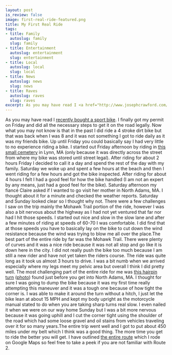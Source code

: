 ```yaml
--- 
layout: post
is_review: false
image: first-real-ride-featured.png
title: My First Real Ride
tags: 
- title: Family
  autoslug: family
  slug: family
- title: Entertainment
  autoslug: entertainment
  slug: entertainment
- title: Local
  autoslug: local
  slug: local
- title: News
  autoslug: news
  slug: news
- title: Raves
  autoslug: raves
  slug: raves
excerpt: As you may have read I <a href="http://www.josephcrawford.com/2010/06/14/our-new-bike/">recently bought a sport bike</a>.  I finally got my permit on Friday and did all the necessary steps to get it on the road legally.  Now what you may not know is that in the past I did ride a 4 stroke dirt bike but that was back when I was 8 and it was not something I got to ride daily as it was my friends bike.  Up until Friday you could basically say I had very little to no experience riding a bike.
---
```

As you may have read I [recently bought a sport bike](http://www.josephcrawford.com/2010/06/14/our-new-bike/).  I finally got my permit on Friday and did all the necessary steps to get it on the road legally.  Now what you may not know is that in the past I did ride a 4 stroke dirt bike but that was back when I was 8 and it was not something I got to ride daily as it was my friends bike.  Up until Friday you could basically say I had very little to no experience riding a bike.  I started out Friday afternoon by riding in [this small cemetery](http://maps.google.com/?ie=UTF8&hq=&hnear=41+Grant+St,+Lynn,+Essex,+Massachusetts+01902&t=h&ll=42.489615,-70.971159&spn=0.003216,0.008256&z=18) in Lynn, MA (only because it was directly across the street from where my bike was stored until street legal).  After riding for about 2 hours Friday I decided to call it a day and spend the rest of the day with my family.  Saturday we woke up and spent a few hours at the beach and then I went riding for a few hours and got the bike inspected.  After riding for about 4 hours I felt I had a good feel for how the bike handled (I am not an expert by any means, just had a good feel for the bike).  Saturday afternoon my fiancé Claire asked if I wanted to go visit her mother in North Adams, MA.  I thought about it for a minute and checked the weather reports.  Saturday and Sunday looked clear so I thought why not.  There were a few challenges I saw on the trip mainly the Mohawk Trail portion of the ride, however I was also a bit nervous about the highway as I had not yet ventured that far nor had I hit those speeds.  I started out nice and slow in the slow lane and after a few minutes of riding at speeds of 60-70 I was comfortable.  I did find that at those speeds you have to basically lay on the bike to cut down the wind resistance because the wind was trying to blow me all over the place.The best part of the entire ride by far was the Mohawk Trail.  There were plenty of curves and it was a nice ride because it was not all stop and go like it is down here in the city.  I did not really push the bike too much because I am still a new rider and have not yet taken the riders course.  The ride was quite long as it took us almost 3 hours to drive.  I was a bit numb when we arrived especially where my legs meet my pelvic area but overall I think I did pretty well.  The most challenging part of the entire ride for me was [this hairpin turn](http://maps.google.com/maps?f=q&source=s_q&hl=en&geocode=&q=&sll=42.700915,-73.108715&sspn=0.102564,0.264187&g=north+adams,+ma&ie=UTF8&hq=&hnear=&ll=42.708575,-73.062692&spn=0.003205,0.008256&t=h&z=18) ([photo](http://www.panoramio.com/photo/2817232)) found just before you get into North Adams, MA.  I thought for sure I was going to dump the bike because it was my first time really attempting this maneuver and it was a tough one because of how tight the corner is.  I was able to make it around the turn without a hitch, I just let the bike lean at about 15 MPH and kept my body upright as the motorcycle manual stated to do when you are taking sharp turns real slow.  I even nailed it when we were on our way home Sunday but I was a bit more nervous because it was going uphill and I cut the corner tight using the shoulder of the road which had some loose gravel and oil stains from vehicles traveling over it for so many years.The entire trip went well and I got to put about 450 miles under my belt which I think was a good thing.  The more time you get to ride the better you will get.  I have outlined [the entire route](http://maps.google.com/maps?f=d&source=s_d&saddr=Lynn,+MA&daddr=42.450821,-71.368561+to:North+Adams,+MA&geocode=Fcv9hwIdimXF-ymv5YJtMg7jiTFTSGu3IT5Jiw%3B%3BFXOQiwIdFXOk-ynrUOrlibfgiTHtlMw7a4djTg&hl=en&mra=dpe&mrcr=0&mrsp=1&sz=10&via=1&sll=42.560161,-71.716003&sspn=0.822359,2.113495&ie=UTF8&ll=42.724821,-71.548462&spn=1.640352,4.22699&t=h&z=9) which I rode on Google Maps so feel free to take a peek if you are not familiar with Route 2.

